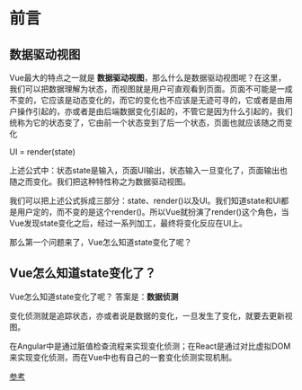 # 前言
## 数据驱动视图
Vue最大的特点之一就是 **数据驱动视图**，那么什么是数据驱动视图呢？在这里，我们可以把数据理解为状态，而视图就是用户可直观看到页面。页面不可能是一成不变的，它应该是动态变化的，而它的变化也不应该是无迹可寻的，它或者是由用户操作引起的，亦或者是由后端数据变化引起的，不管它是因为什么引起的，我们统称为它的状态变了，它由前一个状态变到了后一个状态，页面也就应该随之而变化

UI = render(state)

上述公式中：状态state是输入，页面UI输出，状态输入一旦变化了，页面输出也随之而变化。我们把这种特性称之为数据驱动视图。

我们可以把上述公式拆成三部分：state、render()以及UI。我们知道state和UI都是用户定的，而不变的是这个render()。所以Vue就扮演了render()这个角色，当Vue发现state变化之后，经过一系列加工，最终将变化反应在UI上。

那么第一个问题来了，Vue怎么知道state变化了呢？

## Vue怎么知道state变化了？
Vue怎么知道state变化了呢？ 答案是：**数据侦测**

变化侦测就是追踪状态，亦或者说是数据的变化，一旦发生了变化，就要去更新视图。

在Angular中是通过脏值检查流程来实现变化侦测；在React是通过对比虚拟DOM来实现变化侦测，而在Vue中也有自己的一套变化侦测实现机制。




[参考](https://vue-js.com/learn-vue/start/)
